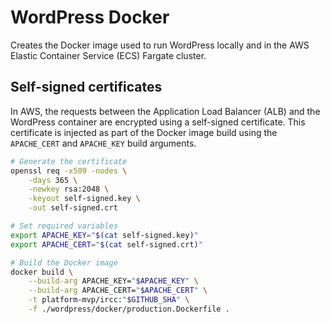 # WordPress Docker
Creates the Docker image used to run WordPress locally and in the AWS Elastic Container Service (ECS) Fargate cluster.

## Self-signed certificates
In AWS, the requests between the Application Load Balancer (ALB) and the WordPress container are encrypted using a self-signed certificate.  This certificate is injected as part of the Docker image build using the `APACHE_CERT` and `APACHE_KEY` build arguments.

```sh
# Generate the certificate
openssl req -x509 -nodes \
    -days 365 \
    -newkey rsa:2048 \
    -keyout self-signed.key \
    -out self-signed.crt

# Set required variables
export APACHE_KEY="$(cat self-signed.key)"
export APACHE_CERT="$(cat self-signed.crt)"

# Build the Docker image
docker build \
    --build-arg APACHE_KEY="$APACHE_KEY" \
    --build-arg APACHE_CERT="$APACHE_CERT" \
    -t platform-mvp/ircc:"$GITHUB_SHA" \
    -f ./wordpress/docker/production.Dockerfile .
```
